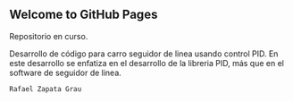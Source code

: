 ## Welcome to GitHub Pages

Repositorio en curso.

Desarrollo de código para carro seguidor de linea usando control PID.
En este desarrollo se enfatiza en el desarrollo de la libreria PID, más que en el software de seguidor de linea.

```markdown
Rafael Zapata Grau
```
